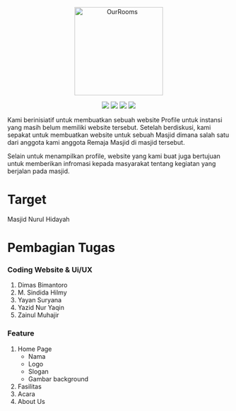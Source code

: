 <p align="center">
    <img src="img/LogoPonpes_remove.png" width="200" max-width="90%" alt="OurRooms" />
</p>

<p align="center">
    <img src="https://api.netlify.com/api/v1/badges/fbfd05ff-08ed-497f-89b6-50cb6911d295/deploy-status" />
    <img src="https://img.shields.io/badge/Bootstrap-5.2.0-green.svg" />
    <img src="https://img.shields.io/badge/MDBootstrap-4.0.0-green.svg" />
    <img src="https://img.shields.io/badge/Platform-Website-green.svg?style=flat" />
</p>

Kami berinisiatif untuk membuatkan sebuah website Profile untuk instansi yang masih belum memiliki website tersebut. Setelah berdiskusi, kami sepakat untuk membuatkan website untuk sebuah Masjid dimana salah satu dari anggota kami anggota Remaja Masjid di masjid tersebut. 

Selain untuk menampilkan profile, website yang kami buat juga bertujuan untuk memberikan infromasi kepada masyarakat tentang kegiatan yang berjalan pada masjid.

# Target 
Masjid Nurul Hidayah

# Pembagian Tugas

### Coding Website &  Ui/UX
1. Dimas Bimantoro
2. M. Sindida Hilmy
3. Yayan Suryana
4. Yazid Nur Yaqin
5. Zainul Muhajir

### Feature
1. Home Page
    * Nama
    * Logo
    * Slogan
    * Gambar background
2. Fasilitas
3. Acara
4. About Us
